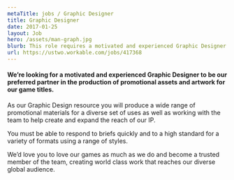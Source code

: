 ```yaml
---
metaTitle: jobs / Graphic Designer
title: Graphic Designer
date: 2017-01-25
layout: Job
hero: /assets/man-graph.jpg
blurb: This role requires a motivated and experienced Graphic Designer to help create promotional assets and artwork for our game titles.
url: https://ustwo.workable.com/jobs/417368
---
```


<div class="content-box squashed">

#### We’re looking for a motivated and experienced Graphic Designer to be our preferred partner in the production of promotional assets and artwork for our game titles.

As our Graphic Design resource you will produce a wide range of promotional materials for a diverse set of uses as well as working with the team to help create and expand the reach of our IP.

You must be able to respond to briefs quickly and to a high standard for a variety of formats using a range of styles.

We’d love you to love our games as much as we do and become a trusted member of the team, creating world class work that reaches our diverse global audience.

</div>
